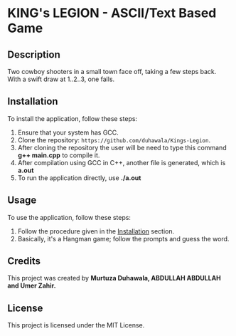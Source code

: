 # KING's LEGION - ASCII/Text Based Game  

## Description 
Two cowboy shooters in a small town face off, taking a few steps back. With a swift draw at 1..2..3, one falls.

## Installation 
To install the application, follow these steps:

1. Ensure that your system has GCC.
2. Clone the repository: `https://github.com/duhawala/Kings-Legion`.
3. After cloning the repository the user will be need to type this command **g++ main.cpp** to compile it.
4. After compilation using GCC in C++, another file is generated, which is **a.out**
5. To run the application directly, use **./a.out**

## Usage
To use the application, follow these steps:

1.  Follow the procedure given in the [Installation](https://github.com/duhawala/Kings-Legion#installation) section.
2.  Basically, it's a Hangman game; follow the prompts and guess the word.

## Credits
This project was created by **Murtuza Duhawala, ABDULLAH ABDULLAH and Umer Zahir.**

## License
This project is licensed under the MIT License.
